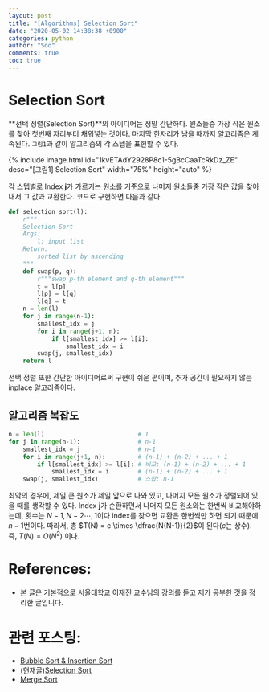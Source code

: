 ```yaml
---
layout: post
title: "[Algorithms] Selection Sort"
date: "2020-05-02 14:38:38 +0900"
categories: python
author: "Soo"
comments: true
toc: true
---
```


# Selection Sort

**선택 정렬(Selection Sort)**의 아이디어는 정말 간단하다. 원소들중 가장 작은 원소를 찾아 첫번째 자리부터 채워넣는 것이다. 마지막 한자리가 남을 때까지 알고리즘은 계속된다. `그림1`과 같이 알고리즘의 각 스텝을 표현할 수 있다. 

{% include image.html id="1kvETAdY2928P8c1-5gBcCaaTcRkDz_ZE" desc="[그림1] Selection Sort" width="75%" height="auto" %}

각 스텝별로 Index **j**가 가르키는 원소를 기준으로 나머지 원소들중 가장 작은 값을 찾아내서 그 값과 교환한다. 코드로 구현하면 다음과 같다.

```python
def selection_sort(l):
    r"""
    Selection Sort
    Args: 
        l: input list
    Return:
        sorted list by ascending
    """
    def swap(p, q):
        r"""swap p-th element and q-th element"""
        t = l[p]
        l[p] = l[q]
        l[q] = t
    n = len(l)
    for j in range(n-1):
        smallest_idx = j
        for i in range(j+1, n):
            if l[smallest_idx] >= l[i]:
                smallest_idx = i
        swap(j, smallest_idx)
    return l
```

선택 정렬 또한 간단한 아이디어로써 구현이 쉬운 편이며, 추가 공간이 필요하지 않는 inplace 알고리즘이다.

## 알고리즘 복잡도

```python
n = len(l)                          # 1
for j in range(n-1):                # n-1
    smallest_idx = j                # n-1
    for i in range(j+1, n):         # (n-1) + (n-2) + ... + 1
        if l[smallest_idx] >= l[i]: # 비교: (n-1) + (n-2) + ... + 1
            smallest_idx = i        # (n-1) + (n-2) + ... + 1
    swap(j, smallest_idx)           # 스왑: n-1
```

최악의 경우에, 제일 큰 원소가 제일 앞으로 나와 있고, 나머지 모든 원소가 정렬되어 있을 때를 생각할 수 있다. Index **j**가 순환하면서 나머지 모든 원소와는 한번씩 비교해야하는데, 횟수는 $N-1, N-2 \cdots, 1$이다 index를 찾으면 교환은 한번씩만 하면 되기 때문에 $n-1$번이다. 따라서, 총 $T(N) = c \times \dfrac{N(N-1)}{2}$이 된다($c$는 상수). 즉, $T(N) = O(N^2)$ 이다.

# References:

* 본 글은 기본적으로 서울대학교 이재진 교수님의 강의를 듣고 제가 공부한 것을 정리한 글입니다.

# 관련 포스팅: 

* [Bubble Sort & Insertion Sort](https://simonjisu.github.io/python/2020/05/02/bubbleinsertion.html)
* (현재글)[Selection Sort](https://simonjisu.github.io/python/2020/05/02/selection.html)
* [Merge Sort](https://simonjisu.github.io/python/2020/05/03/merge.html)